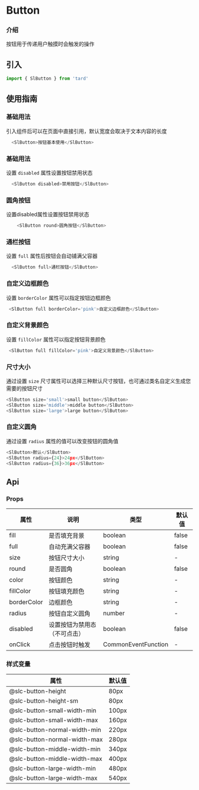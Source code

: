 # Button
### 介绍
按钮用于传递用户触摸时会触发的操作
## 引入
```js
import { SlButton } from 'tard'
```

## 使用指南
### 基础用法
引入组件后可以在页面中直接引用，默认宽度会取决于文本内容的长度
```js
  <SlButton>按钮基本使用</SlButton>
```
### 基础用法
设置 `disabled` 属性设置按钮禁用状态
```js
  <SlButton disabled>禁用按钮</SlButton>
```
### 圆角按钮
设置disabled属性设置按钮禁用状态
```js
	<SlButton round>圆角按钮</SlButton>

```

### 通栏按钮
设置 `full` 属性后按钮会自动铺满父容器
```js
  <SlButton full>通栏按钮</SlButton>
```
### 自定义边框颜色
设置 `borderColor` 属性可以指定按钮边框颜色
```js
 <SlButton full borderColor='pink'>自定义边框颜色</SlButton>
```
### 自定义背景颜色
设置 `fillColor` 属性可以指定按钮背景颜色
```js
 <SlButton full fillColor='pink'>自定义背景颜色</SlButton>
```
### 尺寸大小
通过设置 `size` 尺寸属性可以选择三种默认尺寸按钮，也可通过类名自定义生成您需要的按钮尺寸
```js
<SlButton size='small'>small button</SlButton>
<SlButton size='middle'>middle button</SlButton>
<SlButton size='large'>large button</SlButton>
```
### 自定义圆角
通过设置 `radius` 属性的值可以改变按钮的圆角值
```js
<SlButton>默认</SlButton>
<SlButton radius={24}>24px</SlButton>
<SlButton radius={36}>36px</SlButton>
```

## Api
### Props
|  属性   | 说明  | 类型 | 默认值 |
|  ----  | ----  | ---- | ---- |
| fill | 是否填充背景 | boolean | false |
| full | 自动充满父容器 | boolean | false|
| size | 按钮尺寸大小 | string | - |
| round | 是否圆角 | boolean | false|
| color | 按钮颜色 | string | - |
| fillColor | 按钮填充颜色 | string | - |
| borderColor | 边框颜色 | string | - |
| radius | 按钮自定义圆角 | number | - |
| disabled | 设置按钮为禁用态（不可点击） | boolean | false |
| onClick | 点击按钮时触发 | CommonEventFunction | - |

### 样式变量
|  属性   | 默认值 |
|  ----  | ---- |
| @slc-button-height | 80px |
| @slc-button-height-sm | 80px |
| @slc-button-small-width-min | 100px |
| @slc-button-small-width-max | 160px |
| @slc-button-normal-width-min| 220px |
| @slc-button-normal-width-max | 280px |
| @slc-button-middle-width-min | 340px |
| @slc-button-middle-width-max | 400px |
| @slc-button-large-width-min | 480px |
| @slc-button-large-width-max | 540px |


